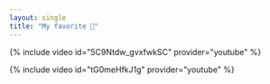 ```yaml
---
layout: single
title: "My favorite 💖" 
---
```


{% include video id="5C9Ntdw_gvxfwkSC" provider="youtube" %}

{% include video id="tG0meHfkJ1g" provider="youtube" %}
